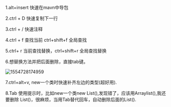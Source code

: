 1.alt+insert 快速在mavn中导包

2.ctrl + D 快速复制下一行

3.ctrl + / 快速注释

4.ctrl + f 查找当前 ctrl+shift+f 全局查找

5.ctrl+ r 当前查找替换，ctrl+shift+r 全局查找替换

6.想替换方法并把后面删除，直接tab键。

![1554728174959](C:\Users\12714\AppData\Roaming\Typora\typora-user-images\1554728174959.png)



7.ctrl+alt+v, new一个类时快速补齐左边的类型(超好用).

8.Tab   使用提示时，比如new一个类new List(),发现错了，应该用Arraylist(),我还要删除 List()，很麻烦，当用Tab替代回车，自动删除后面的List().